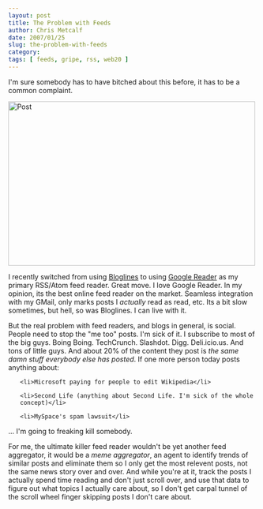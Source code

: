 ```yaml
---
layout: post
title: The Problem with Feeds
author: Chris Metcalf
date: 2007/01/25
slug: the-problem-with-feeds
category: 
tags: [ feeds, gripe, rss, web20 ]
---
```


I'm sure somebody has to have bitched about this before, it has to be a common complaint.

<a href="http://www.flickr.com/photos/chrismetcalf/355586901/"><img src="http://farm1.static.flickr.com/129/355586901_353fb4a9d6.jpg" title="Post" alt="Post" height="333" width="500" /></a>

I recently switched from using <a href="http://www.bloglines.com">Bloglines</a> to using <a href="http://reader.google.com">Google Reader</a> as my primary RSS/Atom feed reader. Great move. I love Google Reader. In my opinion, its the best online feed reader on the market. Seamless integration with my GMail, only marks posts I <em>actually</em> read as read, etc. Its a bit slow sometimes, but hell, so was Bloglines. I can live with it.

But the real problem with feed readers, and blogs in general, is social. People need to stop the "me too" posts. I'm sick of it. I subscribe to most of the big guys. Boing Boing. TechCrunch. Slashdot. Digg. Deli.icio.us. And tons of little guys. And about 20% of the content they post is <em>the same damn stuff everybody else has posted</em>. If one more person today posts anything about:

<ul>

	<li>Microsoft paying for people to edit Wikipedia</li>

	<li>Second Life (anything about Second Life. I'm sick of the whole concept)</li>

	<li>MySpace's spam lawsuit</li>

</ul>

... I'm going to freaking kill somebody.

For me, the ultimate killer feed reader wouldn't be yet another feed aggregator, it would be a <em>meme aggregator</em>, an agent to identify trends of similar posts and eliminate them so I only get the most relevent posts, not the same news story over and over. And while you're at it, track the posts I actually spend time reading and don't just scroll over, and use that data to figure out what topics I actually care about, so I don't get carpal tunnel of the scroll wheel finger skipping posts I don't care about.
